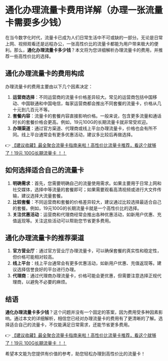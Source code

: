 # 通化办理流量卡费用详解（办理一张流量卡需要多少钱）

在当今数字化时代，流量卡已成为人们日常生活中不可或缺的一部分。无论是日常上网、视频观看还是远程办公，一张高性价比的流量卡都能为用户带来极大的便利。那么，**通化办理流量卡多少钱**？本文将为您详细解析办理流量卡的费用，并推荐一些高性价比的选择。

## 通化办理流量卡的费用构成

办理流量卡的费用主要由以下几个因素决定：

1. **运营商选择**：不同运营商的流量卡价格差异较大。常见的运营商包括中国移动、中国联通和中国电信，每家运营商都会推出不同套餐的流量卡，价格从几十元到几百元不等。
2. **套餐内容**：流量卡的套餐内容直接影响价格。一般来说，包含更多流量和通话时长的套餐价格会更高。例如，19元100G的长期流量卡就非常受欢迎。
3. **办理渠道**：通过官方渠道、代理商或线上平台办理流量卡，价格也会有所不同。线上平台通常会有更多优惠活动，建议多比较后再做选择。

👉 [【建议收藏】最全聚合流量卡指南来啦！高性价比流量卡推荐，看这个就够了！19元 100G长期流量卡 ！！](https://bit.ly/Liuliangka)

## 如何选择适合自己的流量卡

1. **明确需求**：首先，您需要明确自己的流量使用需求。如果主要用于日常上网和社交媒体，选择中等流量的套餐即可；如果需要观看高清视频或进行大文件传输，建议选择大流量套餐。
2. **比较套餐**：不同运营商和套餐的价格差异较大，建议通过比较选择最适合自己的套餐。例如，19元100G的长期流量卡就是一个高性价比的选择。
3. **关注优惠活动**：运营商和代理商经常会推出各种优惠活动，如新用户优惠、充值返现等。关注这些活动可以帮助您节省更多费用。

## 通化办理流量卡的推荐渠道

1. **官方营业厅**：通过官方营业厅办理流量卡，可以确保套餐的真实性和稳定性，但价格可能相对较高。
2. **线上平台**：线上平台通常会有更多优惠活动，如新用户优惠、充值返现等。建议选择信誉良好的平台进行办理。
3. **代理商**：通过代理商办理流量卡，价格可能会更优惠，但需要注意选择正规代理商，以避免不必要的麻烦。

## 结语

**通化办理流量卡多少钱**？这个问题并没有一个固定的答案，因为费用受多种因素影响。通过本文的详细解析，相信您已经对办理流量卡的费用有了更清晰的了解。选择适合自己的流量卡，不仅能满足日常需求，还能节省更多费用。

👉 [【建议收藏】最全聚合流量卡指南来啦！高性价比流量卡推荐，看这个就够了！19元 100G长期流量卡 ！！](https://bit.ly/Liuliangka)

希望本文能为您提供有价值的参考，助您轻松办理到高性价比的流量卡！
